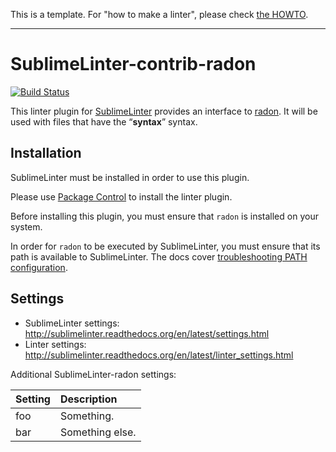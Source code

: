 This is a template. For "how to make a linter", please check [the HOWTO](HOWTO.md).

-----------------------------------------------------------------

SublimeLinter-contrib-radon
================================

[![Build Status](https://travis-ci.org/SublimeLinter/SublimeLinter-contrib-radon.svg?branch=master)](https://travis-ci.org/SublimeLinter/SublimeLinter-contrib-radon)

This linter plugin for [SublimeLinter](https://github.com/SublimeLinter/SublimeLinter) provides an interface to [radon](__linter_homepage__). It will be used with files that have the “__syntax__” syntax.

## Installation
SublimeLinter must be installed in order to use this plugin. 

Please use [Package Control](https://packagecontrol.io) to install the linter plugin.

Before installing this plugin, you must ensure that `radon` is installed on your system.

In order for `radon` to be executed by SublimeLinter, you must ensure that its path is available to SublimeLinter. The docs cover [troubleshooting PATH configuration](http://sublimelinter.readthedocs.io/en/latest/troubleshooting.html#finding-a-linter-executable).

## Settings
- SublimeLinter settings: http://sublimelinter.readthedocs.org/en/latest/settings.html
- Linter settings: http://sublimelinter.readthedocs.org/en/latest/linter_settings.html

Additional SublimeLinter-radon settings:

|Setting|Description    |
|:------|:--------------|
|foo    |Something.     |
|bar    |Something else.|
